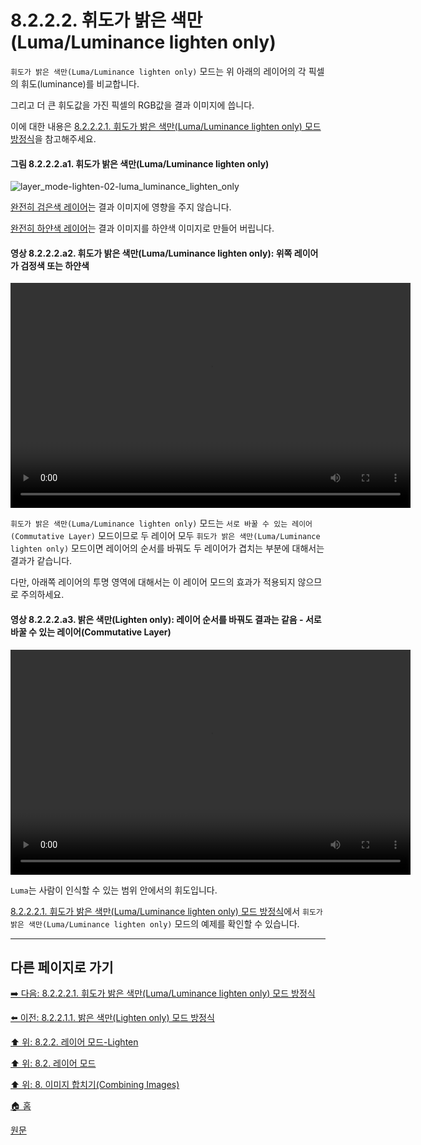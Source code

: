 # 8.2.2.2. 휘도가 밝은 색만(Luma/Luminance lighten only)
`휘도가 밝은 색만(Luma/Luminance lighten only)` 모드는 위 아래의 레이어의 각 픽셀의 휘도(luminance)를 비교합니다.

그리고 더 큰 휘도값을 가진 픽셀의 RGB값을 결과 이미지에 씁니다.

이에 대한 내용은 [8.2.2.2.1. 휘도가 밝은 색만(Luma/Luminance lighten only) 모드 방정식](./08-02-02-02-01-00-equation.md)을 참고해주세요.

#### 그림 8.2.2.2.a1. 휘도가 밝은 색만(Luma/Luminance lighten only)
![layer_mode-lighten-02-luma_luminance_lighten_only](https://github.com/wonder13662/gimp/assets/15767104/dd263715-e508-42e1-a75f-3781b744faa7)

[완전히 검은색 레이어](./08-02-02-02-01-00-equation.md#08-02-02-02-01-00-s2-03)는 결과 이미지에 영향을 주지 않습니다.

[완전히 하얀색 레이어](./08-02-02-02-01-00-equation.md#08-02-02-02-01-00-s2-04)는 결과 이미지를 하얀색 이미지로 만들어 버립니다. 

#### 영상 8.2.2.2.a2. 휘도가 밝은 색만(Luma/Luminance lighten only): 위쪽 레이어가 검정색 또는 하얀색
<video controls="controls" width="640" height="360" src="https://github.com/wonder13662/gimp/assets/15767104/79601a9a-5922-4e58-8d3a-d020fd08eefb"></video>

`휘도가 밝은 색만(Luma/Luminance lighten only)` 모드는 `서로 바꿀 수 있는 레이어(Commutative Layer)` 모드이므로 두 레이어 모두 `휘도가 밝은 색만(Luma/Luminance lighten only)` 모드이면 레이어의 순서를 바꿔도 두 레이어가 겹치는 부분에 대해서는 결과가 같습니다.

다만, 아래쪽 레이어의 투명 영역에 대해서는 이 레이어 모드의 효과가 적용되지 않으므로 주의하세요.

#### 영상 8.2.2.2.a3. 밝은 색만(Lighten only): 레이어 순서를 바꿔도 결과는 같음 - 서로 바꿀 수 있는 레이어(Commutative Layer)
<video controls="controls" width="640" height="360" src="https://github.com/wonder13662/gimp/assets/15767104/61ae966e-78f3-4583-952f-4cc88238759a"></video>

`Luma`는 사람이 인식할 수 있는 범위 안에서의 휘도입니다.

[8.2.2.2.1. 휘도가 밝은 색만(Luma/Luminance lighten only) 모드 방정식](./08-02-02-02-01-00-equation.md)에서 `휘도가 밝은 색만(Luma/Luminance lighten only)` 모드의 예제를 확인할 수 있습니다.

***

## 다른 페이지로 가기
[➡️ 다음: 8.2.2.2.1. 휘도가 밝은 색만(Luma/Luminance lighten only) 모드 방정식](./08-02-02-02-01-00-equation.md)

[⬅️ 이전: 8.2.2.1.1. 밝은 색만(Lighten only) 모드 방정식](./08-02-02-01-01-equation.md)

[⬆️ 위: 8.2.2. 레이어 모드-Lighten](./08-02-02-00-lighten-layer-mode.md)

[⬆️ 위: 8.2. 레이어 모드](./08-02-00-layer_modes.md)

[⬆️ 위: 8. 이미지 합치기(Combining Images)](./08-00-combining-images.md)

[🏠 홈](./00-home.md)

[원문](https://docs.gimp.org/2.10/ko/layer-mode-group-lighten.html#layer-mode-luma-luminance-lighten-only)
